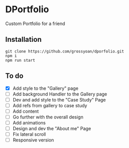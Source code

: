 # DPortfolio

Custom Portfolio for a friend

## Installation

```
git clone https://github.com/grossyoan/dporfolio.git
npm i
npm run start
```

## To do

- [x] Add style to the "Gallery" page
- [ ] Add background Handler to the Gallery page
- [ ] Dev and add style to the "Case Study" Page
- [ ] Add refs from gallery to case study
- [ ] Add content
- [ ] Go further with the overall design
- [ ] Add animations
- [ ] Design and dev the "About me" Page
- [ ] Fix lateral scroll
- [ ] Responsive version
